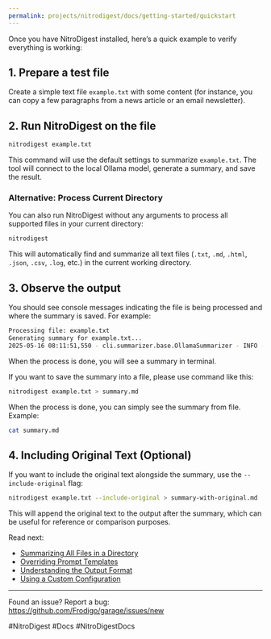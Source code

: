 ```yaml
---
permalink: projects/nitrodigest/docs/getting-started/quickstart
---
```

Once you have NitroDigest installed, here’s a quick example to verify everything is working:

## 1. Prepare a test file

Create a simple text file `example.txt` with some content (for instance, you can copy a few paragraphs from a news article or an email newsletter).

## 2. Run NitroDigest on the file

```bash
nitrodigest example.txt
```

This command will use the default settings to summarize `example.txt`. The tool will connect to the local Ollama model, generate a summary, and save the result.

### Alternative: Process Current Directory

You can also run NitroDigest without any arguments to process all supported files in your current directory:

```bash
nitrodigest
```

This will automatically find and summarize all text files (`.txt`, `.md`, `.html`, `.json`, `.csv`, `.log`, etc.) in the current working directory.

## 3. Observe the output

You should see console messages indicating the file is being processed and where the summary is saved. For example:

```bash
Processing file: example.txt
Generating summary for example.txt...
2025-05-16 08:11:51,550 - cli.summarizer.base.OllamaSummarizer - INFO - Sending request to Ollama API using model mistral
```

When the process is done, you will see a summary in terminal.

If you want to save the summary into a file, please use command like this:

```bash
nitrodigest example.txt > summary.md
```

When the process is done, you can simply see the summary from file. Example:

```bash
cat summary.md
```

## 4. Including Original Text (Optional)

If you want to include the original text alongside the summary, use the `--include-original` flag:

```bash
nitrodigest example.txt --include-original > summary-with-original.md
```

This will append the original text to the output after the summary, which can be useful for reference or comparison purposes.

Read next:

- [Summarizing All Files in a Directory](Summarizing%20All%20Files%20in%20a%20Directory.md)
- [Overriding Prompt Templates](Overriding%20Prompt%20Templates.md)
- [Understanding the Output Format](Understanding%20the%20Output%20Format.md)
- [Using a Custom Configuration](Using%20a%20Custom%20Configuration.md)

---
Found an issue? Report a bug: <https://github.com/Frodigo/garage/issues/new>

#NitroDigest #Docs #NitroDigestDocs

